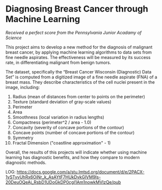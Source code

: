 # Diagnosing Breast Cancer through Machine Learning

*Received a perfect score from the Pennsylvania Junior Acadamy of Science*

This project aims to develop a new method for the diagnosis of malignant breast cancer, by applying machine learning algorithms to data sets from fine needle aspirates. The effectiveness will be measured by its success rate, in differentiating malignant from benign tumors.

The dataset, specifically the “Breast Cancer Wisconsin (Diagnostic) Data Set” is computed from a digitized image of a fine needle aspirate (FNA) of a breast mass. They describe characteristics of the cell nuclei present in the image, including:

1. Radius (mean of distances from center to points on the perimeter) 
2. Texture (standard deviation of gray-scale values) 
3. Perimeter 
4. Area 
5. Smoothness (local variation in radius lengths) 
6. Compactness (perimeter^2 / area - 1.0) 
7. Concavity (severity of concave portions of the contour) 
8. Concave points (number of concave portions of the contour) 
9. Symmetry 
10. Fractal Dimension ("coastline approximation" - 1)

Overall, the results of this projects will indicate whether using machine learning has diagnostic benefits, and how they compare to modern diagnostic methods.

LOG:
https://docs.google.com/a/stu.lmtsd.org/document/d/e/2PACX-1vSTyvUhRx6OiNr_k_AsAYtF7HUkDvkGlVM9Is-20DeuOQeAj_RsbD1UDoGkDP0cgI1Am1nowkMVIzQe/pub
